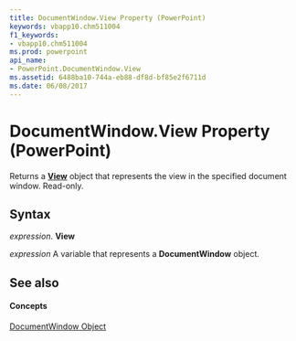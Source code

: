 ```yaml
---
title: DocumentWindow.View Property (PowerPoint)
keywords: vbapp10.chm511004
f1_keywords:
- vbapp10.chm511004
ms.prod: powerpoint
api_name:
- PowerPoint.DocumentWindow.View
ms.assetid: 6488ba10-744a-eb88-df8d-bf85e2f6711d
ms.date: 06/08/2017
---
```



# DocumentWindow.View Property (PowerPoint)

Returns a  **[View](PowerPoint.View.md)** object that represents the view in the specified document window. Read-only.


## Syntax

 _expression_. **View**

 _expression_ A variable that represents a **DocumentWindow** object.


## See also


#### Concepts



[DocumentWindow Object](PowerPoint.DocumentWindow.md)

